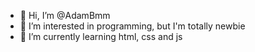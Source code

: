 - 👋 Hi, I’m @AdamBmm
- 👀 I’m interested in programming, but I'm totally newbie
- 🌱 I’m currently learning html, css and js

<!---
AdamBmm/AdamBmm is a ✨ special ✨ repository because its `README.md` (this file) appears on your GitHub profile.
You can click the Preview link to take a look at your changes.
--->
